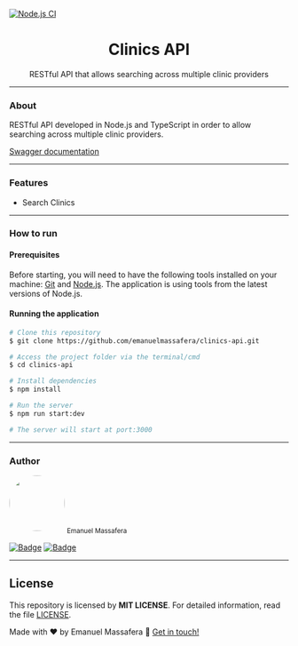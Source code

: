 [![Node.js CI](https://github.com/emanuelmassafera/clinics-api/actions/workflows/node.js.yml/badge.svg)](https://github.com/emanuelmassafera/clinics-api/actions/workflows/node.js.yml)

<h1 align="center">Clinics API</h1>

<p align="center">RESTful API that allows searching across multiple clinic providers</p>

---

### About

RESTful API developed in Node.js and TypeScript in order to allow searching across multiple clinic providers.

[Swagger documentation](https://clinics-api.onrender.com/api-docs/static/index.html)

---

### Features

- Search Clinics

---

### How to run

#### Prerequisites

Before starting, you will need to have the following tools installed on your machine: [Git](https://git-scm.com/) and [Node.js](https://nodejs.org/en/). The application is using tools from the latest versions of Node.js.

#### Running the application

```bash
# Clone this repository
$ git clone https://github.com/emanuelmassafera/clinics-api.git

# Access the project folder via the terminal/cmd
$ cd clinics-api

# Install dependencies
$ npm install

# Run the server
$ npm run start:dev

# The server will start at port:3000
```

---

### Author

<img style="border-radius: 50%;" src="https://avatars1.githubusercontent.com/u/65625500?s=460&u=eb9e300de61698fc8531949a451ce2f0e9da46f9&v=4" width="100px;" alt=""/>
<sub>Emanuel Massafera</sub>

<b></b>

[![Badge](https://img.shields.io/static/v1?label=&message=Emanuel&color=blue&style=flat-square&logo=Linkedin&logoColor=white&link=https://www.linkedin.com/in/emanuelmassafera/)](https://www.linkedin.com/in/emanuelmassafera/) [![Badge](https://img.shields.io/static/v1?label=&message=emanuel301@live.com&color=0078D4&style=flat-square&logo=Microsoft-Outlook&logoColor=white&link=mailto:emanuel301@live.com)](mailto:emanuel301@live.com)

---

## License

This repository is licensed by **MIT LICENSE**. For detailed information, read the file [LICENSE](https://github.com/emanuelmassafera/clinics-api/blob/main/LICENSE). 

Made with ♥ by Emanuel Massafera :wave: [Get in touch!](https://www.linkedin.com/in/emanuelmassafera/)
